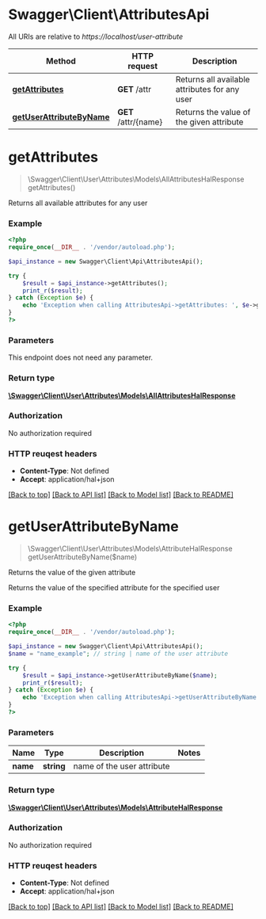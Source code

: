 # Swagger\Client\AttributesApi

All URIs are relative to *https://localhost/user-attribute*

Method | HTTP request | Description
------------- | ------------- | -------------
[**getAttributes**](AttributesApi.md#getAttributes) | **GET** /attr | Returns all available attributes for any user
[**getUserAttributeByName**](AttributesApi.md#getUserAttributeByName) | **GET** /attr/{name} | Returns the value of the given attribute


# **getAttributes**
> \Swagger\Client\User\Attributes\Models\AllAttributesHalResponse getAttributes()

Returns all available attributes for any user



### Example 
```php
<?php
require_once(__DIR__ . '/vendor/autoload.php');

$api_instance = new Swagger\Client\Api\AttributesApi();

try { 
    $result = $api_instance->getAttributes();
    print_r($result);
} catch (Exception $e) {
    echo 'Exception when calling AttributesApi->getAttributes: ', $e->getMessage(), "\n";
}
?>
```

### Parameters
This endpoint does not need any parameter.

### Return type

[**\Swagger\Client\User\Attributes\Models\AllAttributesHalResponse**](AllAttributesHalResponse.md)

### Authorization

No authorization required

### HTTP reuqest headers

 - **Content-Type**: Not defined
 - **Accept**: application/hal+json

[[Back to top]](#) [[Back to API list]](../README.md#documentation-for-api-endpoints) [[Back to Model list]](../README.md#documentation-for-models) [[Back to README]](../README.md)

# **getUserAttributeByName**
> \Swagger\Client\User\Attributes\Models\AttributeHalResponse getUserAttributeByName($name)

Returns the value of the given attribute

Returns the value of the specified attribute for the specified user

### Example 
```php
<?php
require_once(__DIR__ . '/vendor/autoload.php');

$api_instance = new Swagger\Client\Api\AttributesApi();
$name = "name_example"; // string | name of the user attribute

try { 
    $result = $api_instance->getUserAttributeByName($name);
    print_r($result);
} catch (Exception $e) {
    echo 'Exception when calling AttributesApi->getUserAttributeByName: ', $e->getMessage(), "\n";
}
?>
```

### Parameters

Name | Type | Description  | Notes
------------- | ------------- | ------------- | -------------
 **name** | **string**| name of the user attribute | 

### Return type

[**\Swagger\Client\User\Attributes\Models\AttributeHalResponse**](AttributeHalResponse.md)

### Authorization

No authorization required

### HTTP reuqest headers

 - **Content-Type**: Not defined
 - **Accept**: application/hal+json

[[Back to top]](#) [[Back to API list]](../README.md#documentation-for-api-endpoints) [[Back to Model list]](../README.md#documentation-for-models) [[Back to README]](../README.md)

